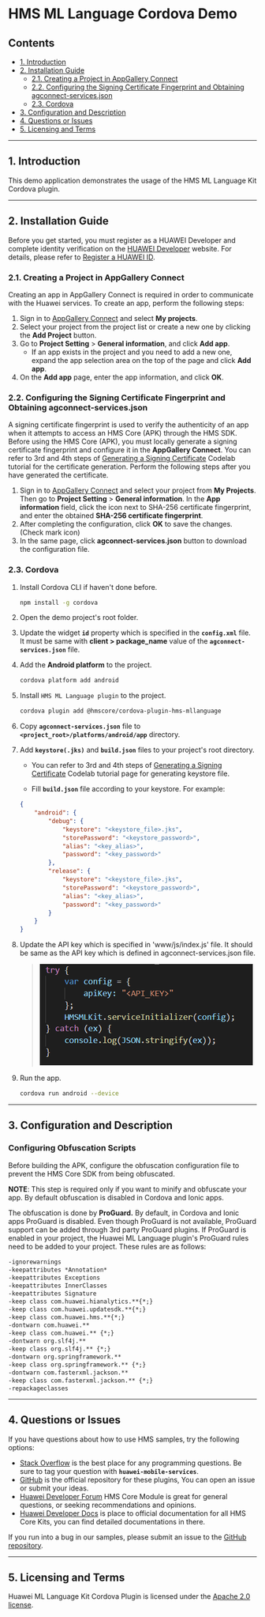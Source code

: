 # HMS ML Language Cordova Demo

## Contents

- [1. Introduction](#1-introduction)
- [2. Installation Guide](#2-installation-guide)
  - [2.1. Creating a Project in AppGallery Connect](#21-creating-a-project-in-appgallery-connect)
  - [2.2. Configuring the Signing Certificate Fingerprint and Obtaining agconnect-services.json](#22-configuring-the-signing-certificate-fingerprint-and-obtaining-agconnect-servicesjson)
  - [2.3. Cordova](#23-cordova)
- [3. Configuration and Description](#3-configuration-and-description)
- [4. Questions or Issues](#4-questions-or-issues)
- [5. Licensing and Terms](#5-licensing-and-terms)

---

## 1. Introduction

This demo application demonstrates the usage of the HMS ML Language Kit Cordova plugin.

---

## 2. Installation Guide

Before you get started, you must register as a HUAWEI Developer and complete identity verification on the [HUAWEI Developer](https://developer.huawei.com/consumer/en/?ha_source=hms1) website. For details, please refer to [Register a HUAWEI ID](https://developer.huawei.com/consumer/en/doc/10104?ha_source=hms1).

### 2.1. Creating a Project in AppGallery Connect

Creating an app in AppGallery Connect is required in order to communicate with the Huawei services. To create an app, perform the following steps:

1. Sign in to [AppGallery Connect](https://developer.huawei.com/consumer/en/service/josp/agc/index.html?ha_source=hms1)  and select **My projects**.
2. Select your project from the project list or create a new one by clicking the **Add Project** button.
3. Go to **Project Setting** > **General information**, and click **Add app**.
    - If an app exists in the project and you need to add a new one, expand the app selection area on the top of the page and click **Add app**.
4. On the **Add app** page, enter the app information, and click **OK**.

### 2.2. Configuring the Signing Certificate Fingerprint and Obtaining agconnect-services.json

A signing certificate fingerprint is used to verify the authenticity of an app when it attempts to access an HMS Core (APK) through the HMS SDK. Before using the HMS Core (APK), you must locally generate a signing certificate fingerprint and configure it in the **AppGallery Connect**. You can refer to 3rd and 4th steps of [Generating a Signing Certificate](https://developer.huawei.com/consumer/en/codelab/HMSPreparation/index.html?ha_source=hms1#2) Codelab tutorial for the certificate generation. Perform the following steps after you have generated the certificate.

1. Sign in to [AppGallery Connect](https://developer.huawei.com/consumer/en/service/josp/agc/index.html?ha_source=hms1) and select your project from **My Projects**. Then go to **Project Setting** > **General information**. In the **App information** field, click the  icon next to SHA-256 certificate fingerprint, and enter the obtained **SHA-256 certificate fingerprint**.
2. After completing the configuration, click **OK** to save the changes. (Check mark icon)
3. In the same page, click **agconnect-services.json** button to download the configuration file.

### 2.3. Cordova

1. Install Cordova CLI if haven't done before.

    ```bash
    npm install -g cordova
    ```

2. Open the demo project's root folder.

3. Update the widget **`id`** property which is specified in the **`config.xml`** file. It must be same with **client > package_name** value of the **`agconnect-services.json`** file.

4. Add the **Android platform** to the project.

    ```bash
    cordova platform add android
    ```

5. Install `HMS ML Language plugin` to the project.

    ```bash
    cordova plugin add @hmscore/cordova-plugin-hms-mllanguage
    ```

6. Copy **`agconnect-services.json`** file to **`<project_root>/platforms/android/app`** directory.

7. Add **`keystore(.jks)`** and **`build.json`** files to your project's root directory.

    - You can refer to 3rd and 4th steps of [Generating a Signing Certificate](https://developer.huawei.com/consumer/en/codelab/HMSPreparation/index.html?ha_source=hms1#2) Codelab tutorial page for generating keystore file.

    - Fill **`build.json`** file according to your keystore. For example:

    ```json
    {
        "android": {
            "debug": {
                "keystore": "<keystore_file>.jks",
                "storePassword": "<keystore_password>",
                "alias": "<key_alias>",
                "password": "<key_password>"
            },
            "release": {
                "keystore": "<keystore_file>.jks",
                "storePassword": "<keystore_password>",
                "alias": "<key_alias>",
                "password": "<key_password>"
            }
        }
    }
    ```

8. Update the API key which is specified in 'www/js/index.js' file. It should be same as the API key which is defined in agconnect-services.json file.

    >![api_key](.docs/images/api_key.png)

9. Run the app.

    ```bash
    cordova run android --device
    ```

---

## 3. Configuration and Description

### Configuring Obfuscation Scripts

Before building the APK, configure the obfuscation configuration file to prevent the HMS Core SDK from being obfuscated.

**NOTE**: This step is required only if you want to minify and obfuscate your app. By default obfuscation is disabled in Cordova and Ionic apps.

The obfuscation is done by **ProGuard.** By default, in Cordova and Ionic apps ProGuard is disabled. Even though ProGuard is not available, ProGuard support can be added through 3rd party ProGuard plugins. If ProGuard is enabled in your project, the Huawei ML Language plugin's ProGuard rules need to be added to your project. These rules are as follows:

```text
-ignorewarnings
-keepattributes *Annotation*
-keepattributes Exceptions
-keepattributes InnerClasses
-keepattributes Signature
-keep class com.huawei.hianalytics.**{*;}
-keep class com.huawei.updatesdk.**{*;}
-keep class com.huawei.hms.**{*;}
-dontwarn com.huawei.**
-keep class com.huawei.** {*;}
-dontwarn org.slf4j.**
-keep class org.slf4j.** {*;}
-dontwarn org.springframework.**
-keep class org.springframework.** {*;}
-dontwarn com.fasterxml.jackson.**
-keep class com.fasterxml.jackson.** {*;}
-repackageclasses
```

---

## 4. Questions or Issues

If you have questions about how to use HMS samples, try the following options:

- [Stack Overflow](https://stackoverflow.com/questions/tagged/huawei-mobile-services) is the best place for any programming questions. Be sure to tag your question with **`huawei-mobile-services`**.
- [GitHub](https://github.com/HMS-Core/hms-cordova-plugin) is the official repository for these plugins, You can open an issue or submit your ideas.
- [Huawei Developer Forum](https://forums.developer.huawei.com/forumPortal/en/home?fid=0101187876626530001&ha_source=hms1) HMS Core Module is great for general questions, or seeking recommendations and opinions.
- [Huawei Developer Docs](https://developer.huawei.com/consumer/en/doc/overview/HMS-Core-Plugin?ha_source=hms1) is place to official documentation for all HMS Core Kits, you can find detailed documentations in there.

If you run into a bug in our samples, please submit an issue to the [GitHub repository](https://github.com/HMS-Core/hms-cordova-plugin).

---

## 5. Licensing and Terms

Huawei ML Language Kit Cordova Plugin is licensed under the [Apache 2.0 license](LICENSE).
